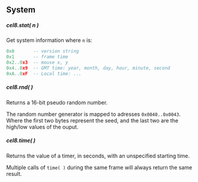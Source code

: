 ## System

##### cel8.stat( n )
Get system information where `n` is:

```lua
0x0       -- version string
0x1       -- frame time
0x2..0x3  -- mouse x, y
0x4..0x9  -- GMT time: year, month, day, hour, minute, second
0xA..0xF  -- Local time: ...
```

##### cel8.rnd( )
Returns a 16-bit pseudo random number.

The random number generator is mapped to adresses `0x0040..0x0043`. Where the first two bytes represent the seed, and the last two are the high/low values of the ouput.

##### cel8.time( )
Returns the value of a timer, in seconds, with an unspecified starting time.

Multiple calls of `time( )` during the same frame will always return the same result.